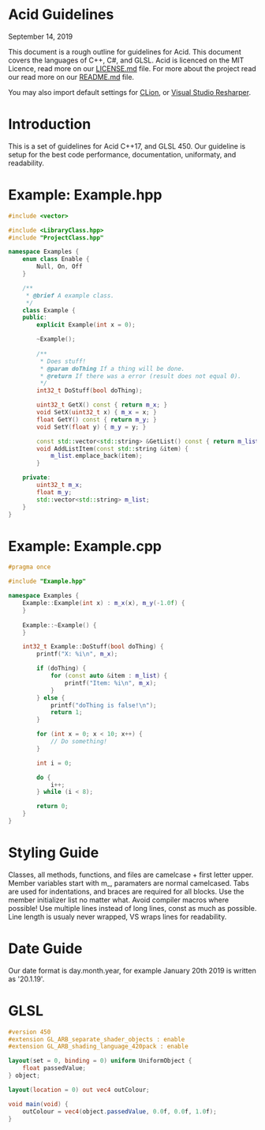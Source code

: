 # Acid Guidelines 
September 14, 2019
 
This document is a rough outline for guidelines for Acid. This document covers the languages of C++, C#, and GLSL. Acid is licenced on the MIT Licence, read more on our [LICENSE.md](../LICENSE.md) file. For more about the project read our read more on our [README.md](../README.md) file.

You may also import default settings for [CLion](CLion-Settings.jar), or [Visual Studio Resharper](Resharper.DotSettings).

# Introduction 
This is a set of guidelines for Acid C++17, and GLSL 450. Our guideline is setup for the best code performance, documentation, uniformaty, and readability.

# Example: Example.hpp
```cpp
#include <vector>

#include <LibraryClass.hpp>
#include "ProjectClass.hpp"

namespace Examples {
	enum class Enable {
		Null, On, Off
	}

	/**
	 * @brief A example class.
	 */
	class Example {
	public:
		explicit Example(int x = 0);

		~Example();
	
		/**
		 * Does stuff!
		 * @param doThing If a thing will be done.
		 * @return If there was a error (result does not equal 0).
		 */
		int32_t DoStuff(bool doThing);

		uint32_t GetX() const { return m_x; }
		void SetX(uint32_t x) { m_x = x; }
		float GetY() const { return m_y; }
		void SetY(float y) { m_y = y; }

		const std::vector<std::string> &GetList() const { return m_list; }
		void AddListItem(const std::string &item) {
			m_list.emplace_back(item);
		}

	private:
		uint32_t m_x;
		float m_y;
		std::vector<std::string> m_list;
	}
}
```

# Example: Example.cpp
```cpp
#pragma once

#include "Example.hpp"

namespace Examples {
	Example::Example(int x) : m_x(x), m_y(-1.0f) {
	}
	
	Example::~Example() {
	}

	int32_t Example::DoStuff(bool doThing) {
		printf("X: %i\n", m_x);

		if (doThing) {
			for (const auto &item : m_list) {
				printf("Item: %i\n", m_x);
			}
		} else {
			printf("doThing is false!\n");
			return 1;
		}

		for (int x = 0; x < 10; x++) {
			// Do something!
		}

		int i = 0;

		do {
			i++;
		} while (i < 8);

		return 0;
	}
}
```

# Styling Guide
Classes, all methods, functions, and files are camelcase + first letter upper. Member variables start with m_, paramaters are normal camelcased. Tabs are used for indentations, and braces are required for all blocks. Use the member initializer list no matter what. Avoid compiler macros where possible! Use multiple lines instead of long lines, const as much as possible. Line length is usualy never wrapped, VS wraps lines for readability.

# Date Guide
Our date format is day.month.year, for example January 20th 2019 is written as '20.1.19'. 

# GLSL
```glsl
#version 450
#extension GL_ARB_separate_shader_objects : enable
#extension GL_ARB_shading_language_420pack : enable

layout(set = 0, binding = 0) uniform UniformObject {
	float passedValue;
} object;

layout(location = 0) out vec4 outColour;

void main(void) {
	outColour = vec4(object.passedValue, 0.0f, 0.0f, 1.0f);
}
```
